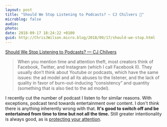 ```yaml
---
layout: post
title: "Should We Stop Listening to Podcasts? — CJ Chilvers 🔗"
microblog: false
audio: 
photo: 
date: 2018-09-17 18:24:22 +0100
guid: http://ChrisJWilson.micro.blog/2018/09/17/should-we-stop.html
---
```

[Should We Stop Listening to Podcasts? — CJ Chilvers](https://www.cjchilvers.com/blog/should-we-stop-listening-to-podcasts)

> When you mention time and attention theft, most creators think of Facebook, Twitter, and Instagram (which I call Facebook II). They usually don’t think about Youtube or podcasts, which have the same issues: the ad model and all its abuses to the listener, and the lack of quality in favor of burn-out-inducing “consistency” and quantity (something that is also tied to the ad model).

I recently cut the number of podcast I listen to for similar reasons. With exceptions, podcast tend towards entertainment over content. I don't think there is anything inherently wrong with that. **It's good to switch off and be entertained from time to time but not all the time.**
Still greater intentionality is always good, as is [protecting your attention](http://chrisjwilson.me/2018/09/09/protect-your-attention.html). 
